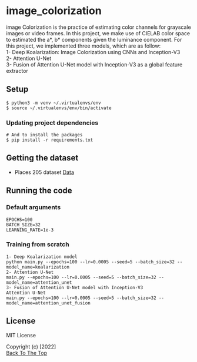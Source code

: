 # image_colorization
image Colorization is the practice of estimating color channels for grayscale images or video frames. In this project, we make use of CIELAB color space to estimated the a*, b* components given the luminance component. For this project, we implemented three models, which are as follow:  
1- Deep Koalarization: Image Colorization using CNNs and Inception-V3   
2- Attention U-Net  
3- Fusion of Attention U-Net model with Inception-V3 as a global feature extractor  

## Setup

```console
$ python3 -m venv ~/.virtualenvs/env
$ source ~/.virtualenvs/env/bin/activate
```

### Updating project dependencies

```console
# And to install the packages
$ pip install -r requirements.txt
```

## Getting the dataset
*  Places 205 dataset [Data](http://places2.csail.mit.edu/download.html)


## Running the code

### Default arguments

```shell
EPOCHS=100
BATCH_SIZE=32
LEARNING_RATE=1e-3
```

### Training from scratch

```shell
1- Deep Koalarization model
python main.py --epochs=100 --lr=0.0005 --seed=5 --batch_size=32 --model_name=koalarization
2- Attention U-Net
main.py --epochs=100 --lr=0.0005 --seed=5 --batch_size=32 --model_name=attention_unet
3- Fusion of Attention U-Net model with Inception-V3
Attention U-Net
main.py --epochs=100 --lr=0.0005 --seed=5 --batch_size=32 --model_name=attention_unet_fusion
```

## License

MIT License

Copyright (c) [2022]    
[Back To The Top](#image_colorization)